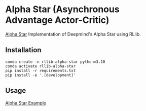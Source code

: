 # Alpha Star (Asynchronous Advantage Actor-Critic)

[Alpha Star](https://www.deepmind.com/blog/alphastar-grandmaster-level-in-starcraft-ii-using-multi-agent-reinforcement-learning) Implementation of Deepmind's Alpha Star using RLlib.


## Installation

```
conda create -n rllib-alpha-star python=3.10
conda activate rllib-alpha-star
pip install -r requirements.txt
pip install -e '.[development]'
```

## Usage

[Alpha Star Example](examples/multi-agent-cartpole-alpha-star.py)
